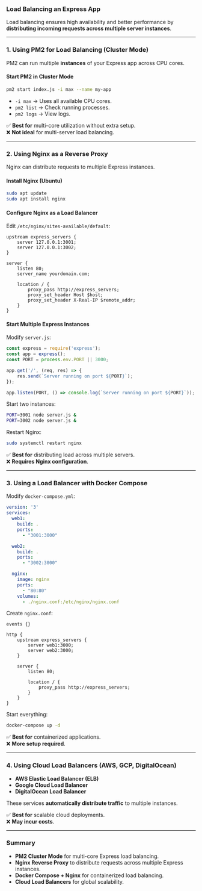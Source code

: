 ### Load Balancing an Express App  

Load balancing ensures high availability and better performance by **distributing incoming requests across multiple server instances**.

---

### 1. **Using PM2 for Load Balancing (Cluster Mode)**  
PM2 can run multiple **instances** of your Express app across CPU cores.

#### **Start PM2 in Cluster Mode**
```sh
pm2 start index.js -i max --name my-app
```
- `-i max` → Uses all available CPU cores.  
- `pm2 list` → Check running processes.  
- `pm2 logs` → View logs.  

✅ **Best for** multi-core utilization without extra setup.  
❌ **Not ideal** for multi-server load balancing.

---

### 2. **Using Nginx as a Reverse Proxy**  
Nginx can distribute requests to multiple Express instances.

#### **Install Nginx (Ubuntu)**
```sh
sudo apt update
sudo apt install nginx
```

#### **Configure Nginx as a Load Balancer**
Edit `/etc/nginx/sites-available/default`:
```nginx
upstream express_servers {
    server 127.0.0.1:3001;
    server 127.0.0.1:3002;
}

server {
    listen 80;
    server_name yourdomain.com;

    location / {
        proxy_pass http://express_servers;
        proxy_set_header Host $host;
        proxy_set_header X-Real-IP $remote_addr;
    }
}
```
#### **Start Multiple Express Instances**
Modify `server.js`:
```js
const express = require('express');
const app = express();
const PORT = process.env.PORT || 3000;

app.get('/', (req, res) => {
    res.send(`Server running on port ${PORT}`);
});

app.listen(PORT, () => console.log(`Server running on port ${PORT}`));
```
Start two instances:
```sh
PORT=3001 node server.js &
PORT=3002 node server.js &
```
Restart Nginx:
```sh
sudo systemctl restart nginx
```
✅ **Best for** distributing load across multiple servers.  
❌ **Requires Nginx configuration**.

---

### 3. **Using a Load Balancer with Docker Compose**
Modify `docker-compose.yml`:
```yaml
version: '3'
services:
  web1:
    build: .
    ports:
      - "3001:3000"

  web2:
    build: .
    ports:
      - "3002:3000"

  nginx:
    image: nginx
    ports:
      - "80:80"
    volumes:
      - ./nginx.conf:/etc/nginx/nginx.conf
```

Create `nginx.conf`:
```nginx
events {}

http {
    upstream express_servers {
        server web1:3000;
        server web2:3000;
    }

    server {
        listen 80;

        location / {
            proxy_pass http://express_servers;
        }
    }
}
```
Start everything:
```sh
docker-compose up -d
```

✅ **Best for** containerized applications.  
❌ **More setup required**.

---

### 4. **Using Cloud Load Balancers (AWS, GCP, DigitalOcean)**  
- **AWS Elastic Load Balancer (ELB)**  
- **Google Cloud Load Balancer**  
- **DigitalOcean Load Balancer**  

These services **automatically distribute traffic** to multiple instances.

✅ **Best for** scalable cloud deployments.  
❌ **May incur costs**.

---

### Summary  
- **PM2 Cluster Mode** for multi-core Express load balancing.  
- **Nginx Reverse Proxy** to distribute requests across multiple Express instances.  
- **Docker Compose + Nginx** for containerized load balancing.  
- **Cloud Load Balancers** for global scalability.  